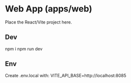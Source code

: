 ﻿# Web App (apps/web)

Place the React/Vite project here.

## Dev
npm i
npm run dev

## Env
Create .env.local with:
VITE_API_BASE=http://localhost:8085
